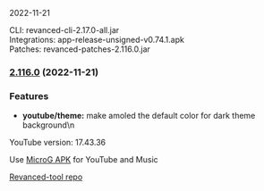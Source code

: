 2022-11-21
  
CLI: revanced-cli-2.17.0-all.jar  
Integrations: app-release-unsigned-v0.74.1.apk  
Patches: revanced-patches-2.116.0.jar  

### [2.116.0](https://github.com/revanced/revanced-patches/compare/v2.115.0...v2.116.0) (2022-11-21)
### Features
* **youtube/theme:** make amoled the default color for dark theme background\n  

YouTube version: 17.43.36

Use [MicroG APK](https://github.com/inotia00/VancedMicroG/releases/latest/download/microg.apk) for YouTube and Music

[Revanced-tool repo](https://github.com/Kingsmanvn-Official/Revanced-tool)
